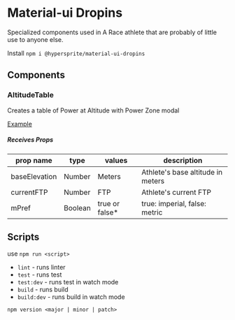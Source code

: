 # Material-ui Dropins

Specialized components used in A Race athlete that are probably of little use to anyone else.

Install
`npm i @hypersprite/material-ui-dropins`


## Components

### AltitudeTable

Creates a table of Power at Altitude with Power Zone modal

[Example](https://codesandbox.io/s/z67molq8ox)

##### Receives Props

| prop name | type | values | description |
| --------- | ---- | ------ | ----------- |
| baseElevation | Number | Meters | Athlete's base altitude in meters |
| currentFTP | Number | FTP | Athlete's current FTP |
| mPref | Boolean | true or false* | true: imperial, false: metric |

## Scripts

use `npm run <script>`

* `lint` - runs linter
* `test` - runs test
* `test:dev` - runs test in watch mode
* `build` - runs build
* `build:dev` - runs build in watch mode

`npm version <major | minor | patch>`
